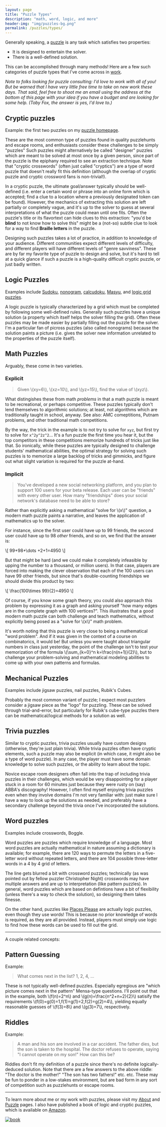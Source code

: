 ```yaml
---
layout: page
title: "Puzzle Types"
description: "math, word, logic, and more"
header-img: "img/puzzles-bg.png"
permalink: /puzzles/types/
---
```



Generally speaking, a [puzzle](https://en.wikipedia.org/wiki/Puzzle)
is any task which satisfies two properties:

* It is designed to entertain the solver.
* There is a well-defined solution.

This can be accomplished through many methods!
Here are a few such categories of puzzle types that I've come across
in [work](/puzzles/).

*Note to folks looking for puzzle consulting: I'd love to work with
all of you! But be warned that I have very little free time to take on
new work these days. That said, feel free to shoot me an email using the address
at the bottom of this page with your idea if you have a budget and
are looking for some help. (Toby Fox, the answer is yes, I'd love to.)*

## Cryptic puzzles

Example: the first two puzzles on my [puzzle homepage](/puzzles/).

These are the most common type of puzzles found in quality puzzlehunts and
escape rooms, and enthusiasts consider these challenges to be simply "puzzles"
Such puzzles might alternatively be called "designer" puzzles
which are meant to be solved at most once by a given person, since part of the
puzzle is the epiphany required to see an extraction technique. Note that
"cryptic crosswords" (often just called "cryptics") 
are a type of word puzzle that doesn't really fit this
definition (although the overlap of cryptic puzzle and cryptic crossword
fans is non-trivial!).

In a cryptic puzzle, the ultimate goal/answer typically should be
well-defined (i.e. enter a certain word or phrase into an online form which is
accepted; find a clue to a location where a previously designated token can be found).
However, the mechanics of extracting this solution are left partially or 
completely vague,
and it's up to the solver to guess at several interpretations of what the puzzle
could mean until one fits. Often the puzzle's title or its flavortext can
hide clues to this extraction: "you'd be **blind** to not know how to solve this"
might be a (not-so) subtle clue to look for a way to find **Braille letters**
in the puzzle.

Designing such puzzles takes a lot of practice, in addition to knowledge of
your audience. Different communities expect different levels of difficulty,
and different players will have different levels of "genre savviness".
These are by far my favorite type of puzzle to design and solve, 
but it's hard to tell at a quick glance if such a puzzle is a high-quality 
difficult cryptic puzzle, or just badly written.

## Logic Puzzles

Examples include [Sudoku](https://en.wikipedia.org/wiki/Sudoku),
[nonogram](https://en.wikipedia.org/wiki/Nonogram),
[calcudoku](https://en.wikipedia.org/wiki/KenKen),
[Masyu](https://en.wikipedia.org/wiki/Masyu), and
[logic grid puzzles](https://en.wikipedia.org/wiki/Logic_puzzle#Logic_grid_puzzles).

A logic puzzle is typically characterized by a grid which must be completed by
following some well-defined rules. Generally such puzzles have a unique solution
(a property which itself helps the solver filling the grid). Often these
puzzles may be made easier by partially filling out the puzzle for the solver.
I'm a particular fan of picross puzzles (also called nonograms) because the solution
paints a picture (i.e. gives the solver new information unrelated to the properties
of the puzzle itself).

## Math Puzzles

Arguably, these come in two varieties.

### Explicit

> Given \\(xy=6\\), \\(xz=10\\), and \\(yz=15\\), find the value of \\(xyz\\).

What distingishes these from math *problems* in that a math
puzzle is meant to be recreational, or
perhaps competitive. These puzzles typically don't lend themselves to algorithmic
solutions; at least, not algorithms which are traditionally taught in school, anyway.
See also: AMC comeptitions, Putnam problems, and other traditional math competitions.

By the way, the trick in the example is to not try to solve for `xyz`, but first try
to solve for `x^2y^2z^2`... It's a fun puzzle the first time you hear it, but the
top competitors in these competitions memorize hundreds of tricks just like that.
So ironically, while these puzzles are typically designed to challenge students'
mathematical abilities, the optimal strategy for solving such puzzles is to
memorize a large backlog of tricks and gimmicks, and figure out what slight variation
is required for the puzzle at-hand.

### Implicit

> You've developed a new social networking platform, and you plan to support
> 100 users for your beta release. Each user can be "friends" with every other
> user. How many "friendships" does your social network's database need to be
> able to store?

Rather than explicitly asking a mathematical "solve for \\(x\\)" question,
a modern math puzzle paints a narrative, and leaves the application of
mathematics up to the solver. 

For instance, since the first user could have
up to 99 friends, the second user could have up to 98 *other* friends,
and so on, we find that the answer is:

\\[
99+98+\dots +2+1=4950
\\]

But that might be hard (and we could make it completely infeasible by
upping the number to a thousand, or million users).
In that case, players are forced into making the clever observation that 
each of the 100 users can have 99 other friends, but since
that's double-counting friendships we should divide this product by two:

\\[
\frac{100\times 99}{2}=4950
\\]

Of course, if you know some graph theory, 
you could also approach this problem by expressing it as a
graph and asking yourself "how many edges are in the complete graph with 100
vertices?". 
This illustrates that a good modern math puzzle can both challenge and teach
mathematics,
without explicitly being posed as a "solve for \\(x\\)"  math problem.

It's worth noting that this puzzle is very close to being a mathematical "word problem".
And if it was given in the context of a course on combinatorics, it would be!
But unless you were taught about triangular numbers in class just yesterday,
the point of the challenge isn't to test your memorization of the formula
\\(\sum_{k=0}^n k=\frac{n(n+1)}{2}\\),
but to challenge your problem-solving and mathematical modeling abilities
to come up with your own patterns and formulas.

## Mechanical Puzzles

Examples include jigsaw puzzles, nail puzzles, Rubik's Cubes.

Probably the most common variant of puzzle; I expect most puzzlers consider a
jigsaw piece as the "logo" for puzzling. These can be solved through trial-and-error,
but particularly for Rubik's cube-type puzzles there can be mathematical/logical
methods for a solution as well. 

## Trivia puzzles

Similar to cryptic puzzles, trivia puzzles usually have custom designs (otherwise,
they're just plain trivia). While trivia puzzles often have cryptic elements, such a puzzle
may also be explicit (in which case, it might also be a type of word puzzle). 
In any case, the player must have some domain knowledge to solve such puzzles,
or the ability to learn about the topic.

Novice escape room designers often fall into the trap of including trivia puzzles
in their challenges, which would be very disappointing for a player stuck in a room
for 60 minutes just because they were rusty on (say) ABBA's discography!
However, I often find myself enjoying trivia puzzles even when they involve domains
I'm not very familiar with: just make sure I have a way to look up the solutions as
needed, and preferably have a secondary challenge beyond the trivia once I've
incorporated the solutions.

## Word puzzles

Examples include crosswords, Boggle.

Word puzzles are puzzles which require knowledge of a language. Most word puzzles are
actually mathematical in nature assuming a dictionary is available; for example,
there are 120 ways to permute the letters in a five-letter word without repeated letters,
and there are 104 possible three-letter words in a 4 by 4 grid of letters.

The line gets blurred a bit with crossword puzzles; technically (as was pointed out
by fellow puzzler Christopher Night) crosswords may have multiple answers and are
up to interpretation (like pattern puzzles). In general, word puzzles which are based
on defintions have a bit of flexibility (unless there's a way to check the solution),
so designing them takes finesse.

On the other hand, puzzles like 
[Places Please](https://www.pennydellpuzzles.com/product.aspx?c=selectedpuzzlespuzzlebooks&p=PLP)
are actually logic puzzles, even though they use words! This is because no prior
knowledge of words is required, as they are all provided. Instead, players must
simply use logic to find how these words can be used to fill out the grid.

---

A couple related concepts:

## Pattern Guessing

Example:

> What comes next in the list? 1, 2, 4, ...

These is not typically well-defined puzzles. Especially egregious are
"which picture comes next in the pattern" Mensa-type questions.
I'll point out that in the example,
both \\(f(n)=2^n\\) and \\(g(n)=\frac{n^2+n+2}{2}\\)
satisify the requirements
\\(f(0)=g(0)=1,f(1)=g(1)=2,f(2)=g(2)=4\\), 
yielding equally reasonable guesses
of \\(f(3)=8\\) and \\(g(3)=7\\), respectively.

## Riddles

Example:

> A man and his son are involved in a car accident. The father dies, but the son
> is taken to the hospital. The doctor refuses to operate, saying "I cannot
> operate on my son!" How can this be?

Riddles don't fit my definition of a puzzle since there's no definite 
logically-deduced solution. 
Note that there are a few answers to the above riddle:
"The doctor is the mother!" "The son has two fathers!" 
etc. etc. These may be fun to ponder in a low-stakes environment, but
are bad form in any sort of competition such as puzzlehunts
or escape rooms.

---

To learn more about me or my work with puzzles,
please visit my [About](/about/)
and [Puzzle](/puzzles/) pages.
I also have published a book of logic and cryptic
puzzles, which is available on 
[Amazon](https://smile.amazon.com/Tricky-Logic-Puzzles-Adults-Difficult/dp/1646111451/).

[![book](/img/2020book.jpg)](https://smile.amazon.com/Tricky-Logic-Puzzles-Adults-Difficult/dp/1646111451/)
